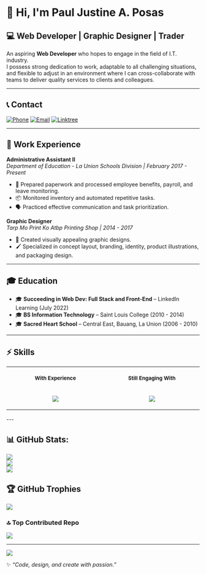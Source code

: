 

# 👋 Hi, I'm Paul Justine A. Posas

## 💻 Web Developer | Graphic Designer | Trader

An aspiring **Web Developer** who hopes to engage in the field of I.T. industry.  
I possess strong dedication to work, adaptable to all challenging situations, and flexible to adjust in an environment where I can cross-collaborate with teams to deliver quality services to clients and colleagues.

---

## 📞 Contact
[![Phone](https://img.shields.io/badge/Phone-%2B63%20976%20041%206473-blue?style=for-the-badge&logo=phone&logoColor=white)](tel:+639760416473)  [![Email](https://img.shields.io/badge/Email-pableuiposas%40gmail.com-red?style=for-the-badge&logo=gmail&logoColor=white)](mailto:pableuiposas@gmail.com)  [![Linktree](https://img.shields.io/badge/Linktree-Profile-green?style=for-the-badge&logo=linktree&logoColor=white)](https://linktr.ee/devxpaul)  

---

## 💼 Work Experience

**Administrative Assistant II**  
_Department of Education - La Union Schools Division | February 2017 - Present_  
- 📑 Prepared paperwork and processed employee benefits, payroll, and leave monitoring.  
- 📦 Monitored inventory and automated repetitive tasks.  
- 🗣️ Practiced effective communication and task prioritization.  

**Graphic Designer**  
_Tarp Mo Print Ko Atbp Printing Shop | 2014 - 2017_  
- 🎨 Created visually appealing graphic designs.  
- 🖌️ Specialized in concept layout, branding, identity, product illustrations, and packaging design.  

---

## 🎓 Education

- 🎓 **Succeeding in Web Dev: Full Stack and Front-End** – LinkedIn Learning (July 2022)  
- 🎓 **BS Information Technology** – Saint Louis College (2010 - 2014)  
- 🎓 **Sacred Heart School** – Central East, Bauang, La Union (2006 - 2010)  

---

## ⚡ Skills
<table>
<tr>
<th align="center">
<img width="441" height="1">
<p> 
<small>
With Experience
</small>
</p>
</th>
<th align="center">
<img width="441" height="1">
<p> 
<small>
Still Engaging With
</small>
</p>
</th>
</tr>
<tr>
<td>
    <p align="center">
    <a href="https://skillicons.dev">
    <img src="https://skillicons.dev/icons?i=html,css,js,bootstrap,github,mysql,ai,ps,vscode&perline=5" />
  </a>
    </p>
</td>
<td>
  <p align="center">
      <a href="https://skillicons.dev">
    <img src="https://skillicons.dev/icons?i=php,laravel,react,nodejs,express,git,mongodb,webpack,tailwind,nextjs,npm,postgres,postman,py&perline=5" />
  </a>
  </p>
</td>
</tr>
</table>
---

## 📊 GitHub Stats:
![](https://github-readme-stats.vercel.app/api?username=pableuicodes&theme=tokyonight&hide_border=false&include_all_commits=false&count_private=false)<br/>
![](https://nirzak-streak-stats.vercel.app/?user=pableuicodes&theme=tokyonight&hide_border=false)<br/>
![](https://github-readme-stats.vercel.app/api/top-langs/?username=pableuicodes&theme=tokyonight&hide_border=false&include_all_commits=false&count_private=false&layout=compact)

## 🏆 GitHub Trophies
![](https://github-profile-trophy.vercel.app/?username=pableuicodes&theme=tokyonight&no-frame=false&no-bg=false&margin-w=4)

### 🔝 Top Contributed Repo
![](https://github-contributor-stats.vercel.app/api?username=pableuicodes&limit=5&theme=dark&combine_all_yearly_contributions=true)

---
[![](https://visitcount.itsvg.in/api?id=pableuicodes&icon=0&color=0)](https://visitcount.itsvg.in)

<!-- Proudly created with GPRM ( https://gprm.itsvg.in ) -->

✨ *“Code, design, and create with passion.”*  

